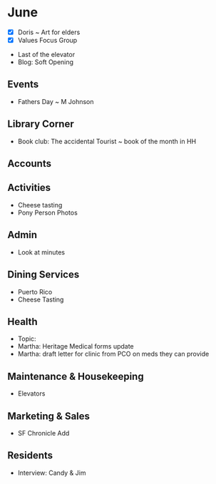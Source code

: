 # June

* [x] Doris ~ Art for elders
* [x] Values Focus Group
* Last of the elevator
* Blog: Soft Opening

## Events

* Fathers Day ~ M Johnson

## Library Corner

* Book club: The accidental Tourist ~ book of the month in HH

## Accounts

## Activities

* Cheese tasting
* Pony Person Photos

## Admin

* Look at minutes

## Dining Services

* Puerto Rico
* Cheese Tasting

## Health

* Topic:
* Martha: Heritage Medical forms update
* Martha: draft letter for clinic from PCO on meds they can provide

## Maintenance & Housekeeping

* Elevators

## Marketing & Sales

* SF Chronicle Add

## Residents

* Interview: Candy & Jim

